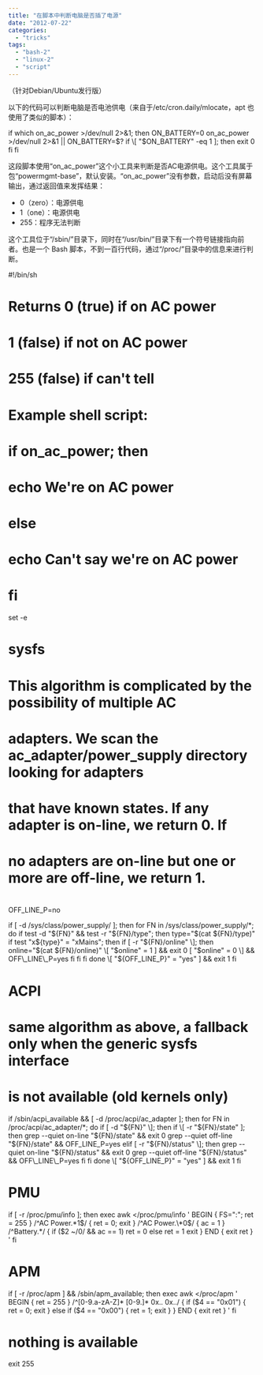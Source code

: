 ```yaml
---
title: "在脚本中判断电脑是否插了电源"
date: "2012-07-22"
categories: 
  - "tricks"
tags: 
  - "bash-2"
  - "linux-2"
  - "script"
---
```


（针对Debian/Ubuntu发行版）

以下的代码可以判断电脑是否电池供电（来自于/etc/cron.daily/mlocate，apt 也使用了类似的脚本）：

if which on\_ac\_power >/dev/null 2>&1; then
    ON\_BATTERY=0
    on\_ac\_power >/dev/null 2>&1 || ON\_BATTERY=$?
    if \[ "$ON\_BATTERY" -eq 1 \]; then
	exit 0
    fi
fi

这段脚本使用“on\_ac\_power”这个小工具来判断是否AC电源供电。这个工具属于包“powermgmt-base”，默认安装。“on\_ac\_power”没有参数，启动后没有屏幕输出，通过返回值来发挥结果：

- 0（zero）：电源供电
- 1（one）：电源供电
- 255：程序无法判断

这个工具位于“/sbin/”目录下，同时在“/usr/bin/”目录下有一个符号链接指向前者。也是一个 Bash 脚本，不到一百行代码，通过“/proc/”目录中的信息来进行判断。

#!/bin/sh
#
# Returns 0 (true) if on AC power
#         1 (false) if not on AC power
#         255 (false) if can't tell
#
# Example shell script:
#     if on\_ac\_power; then
#       echo We're on AC power
#     else
#       echo Can't say we're on AC power
#     fi

set -e

# sysfs
#
# This algorithm is complicated by the possibility of multiple AC
# adapters.  We scan the ac\_adapter/power\_supply directory looking for adapters
# that have known states.  If any adapter is on-line, we return 0. If
# no adapters are on-line but one or more are off-line, we return 1.
#
OFF\_LINE\_P=no

if \[ -d /sys/class/power\_supply/ \]; then
    for FN in /sys/class/power\_supply/\*; do
	if test -d "${FN}" && test -r "${FN}/type"; then
	    type="$(cat ${FN}/type)"
	    if test "x${type}" = "xMains"; then
		if \[ -r "${FN}/online" \]; then
		    online="$(cat ${FN}/online)"
		    \[ "$online" = 1 \] && exit 0
		    \[ "$online" = 0 \] && OFF\_LINE\_P=yes
		fi
	    fi
	fi
    done
    \[ "${OFF\_LINE\_P}" = "yes" \] && exit 1
fi

# ACPI
# same algorithm as above, a fallback only when the generic sysfs interface
# is not available (old kernels only)
if /sbin/acpi\_available && \[ -d /proc/acpi/ac\_adapter \]; then
    for FN in /proc/acpi/ac\_adapter/\*; do
	if \[ -d "${FN}" \]; then
	    if \[ -r "${FN}/state" \]; then
		grep --quiet on-line "${FN}/state" && exit 0
		grep --quiet off-line "${FN}/state" && OFF\_LINE\_P=yes
	    elif \[ -r "${FN}/status" \]; then
		grep --quiet on-line "${FN}/status" && exit 0
		grep --quiet off-line "${FN}/status" && OFF\_LINE\_P=yes
	    fi
	fi
    done
    \[ "${OFF\_LINE\_P}" = "yes" \] && exit 1
fi

# PMU
if \[ -r /proc/pmu/info \]; then
    exec awk </proc/pmu/info '
	BEGIN { FS=":"; ret = 255 }
	/^AC Power.\*1$/ { ret = 0; exit }
	/^AC Power.\*0$/ { ac = 1 }
        /^Battery.\*/ {
                if ($2 ~/0/ && ac == 1)
                        ret = 0
                else
                        ret = 1
                exit }
	END { exit ret }
    '
fi

# APM
if \[ -r /proc/apm \] && /sbin/apm\_available; then
    exec awk </proc/apm '
	BEGIN { ret = 255 }
	/^\[0-9.a-zA-Z\]\* \[0-9.\]\* 0x.. 0x../ {
		if ($4 == "0x01") { ret = 0; exit }
		else if ($4 == "0x00") { ret = 1; exit }
	}
	END { exit ret }
    '
fi

# nothing is available
exit 255
